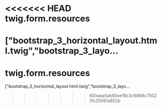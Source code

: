 <<<<<<< HEAD
twig.form.resources
===================

["bootstrap_3_horizontal_layout.html.twig","bootstrap_3_layo...
=======
twig.form.resources
===================

["bootstrap_3_horizontal_layout.html.twig","bootstrap_3_layo...
>>>>>>> 920aea0ab65ee18c3c6889c75023fc25561a852b
